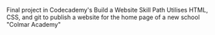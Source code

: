 Final project in Codecademy's Build a Website Skill Path
Utilises HTML, CSS, and git to publish a website for the home page of a new school "Colmar Academy"
